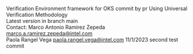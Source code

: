 Verification Environment framework for OKS  commit by pr
Using Universal Verification Methodology  
Latest version in branch main  
Contact:
Marco Antonio Ramirez Zepeda marco.a.ramirez.zepeda@intel.com  
Paola Rangel Vega paola.rangel.vega@intel.com
11/1/2023  second test commit
